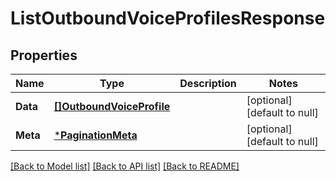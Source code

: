# ListOutboundVoiceProfilesResponse

## Properties
Name | Type | Description | Notes
------------ | ------------- | ------------- | -------------
**Data** | [**[]OutboundVoiceProfile**](OutboundVoiceProfile.md) |  | [optional] [default to null]
**Meta** | [***PaginationMeta**](PaginationMeta.md) |  | [optional] [default to null]

[[Back to Model list]](../README.md#documentation-for-models) [[Back to API list]](../README.md#documentation-for-api-endpoints) [[Back to README]](../README.md)

